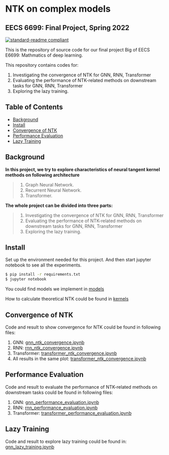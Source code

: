 # NTK on complex models
## EECS 6699: Final Project, Spring 2022

[![standard-readme compliant](https://img.shields.io/badge/readme%20style-standard-brightgreen.svg?style=flat-square)]()

This is the repository of source code for our final project Big of EECS E6699: Mathmatics of deep learning.

This repository contains codes for:


1. Investigating the convergence of NTK for GNN, RNN, Transformer
2. Evaluating the performance of NTK-related methods on downstream tasks for GNN, RNN, Transformer
3. Exploring the lazy training.

## Table of Contents

- [Background](#background)
- [Install](#install)
- [Convergence of NTK](#convergence-of-ntk)
- [Performance Evaluation](#performance-evaluation)
- [Lazy Training](#lazy-training)

## Background

**In this project, we try to explore characteristics of neural tangent kernel methods on following architecture**
>1. Graph Neural Network.
>2. Recurrent Neural Network.
>3. Transformer. 

**The whole project can be divided into three parts:**
>1. Investigating the convergence of NTK for GNN, RNN, Transformer
>2. Evaluating the performance of NTK-related methods on downstream tasks for GNN, RNN, Transformer
>3. Exploring the lazy training.


## Install
Set up the environment needed for this project. And then start jupyter notebook to see all the experiments.
```sh
$ pip install -r requirements.txt
$ jupyter notebook
```
You could find models we implement in [models](models) 

How to calculate theoretical NTK could be found in [kernels](kernels)

## Convergence of NTK

Code and result to show convergence for NTK could be found in following files:

1. GNN:  [gnn_ntk_convergence.ipynb](gnn_ntk_convergence.ipynb)
2. RNN: [rnn_ntk_convergence.ipynb](rnn_ntk_convergence.ipynb)
3. Transformer: [transformer_ntk_convergence.ipynb](transformer_ntk_convergence.ipynb)
4. All results in the same plot: [transformer_ntk_convergence.ipynb](transformer_ntk_convergence.ipynb)

## Performance Evaluation

Code and result to evaluate the performance of NTK-related methods on downstream tasks could be found in following files:

1. GNN:  [gnn_performance_evaluation.ipynb](gnn_performance_evaluation.ipynb)
2. RNN: [rnn_performance_evaluation.ipynb](rnn_performance_evaluation.ipynb)
3. Transformer: [transformer_performance_evaluation.ipynb](transformer_performance_evaluation.ipynb)

## Lazy Training

Code and result to explore lazy training could be found in: [gnn_lazy_training.ipynb](gnn_lazy_training.ipynb)






